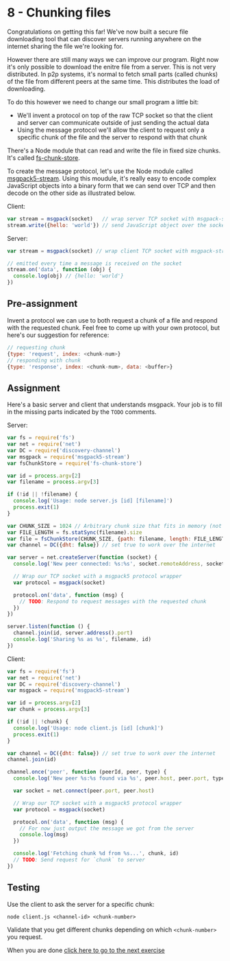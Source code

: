 # 8 - Chunking files

Congratulations on getting this far! We've now built a secure file downloading tool that can discover servers running anywhere on the internet sharing the file we're looking for.

However there are still many ways we can improve our program. Right now it's only possible to download the enitre file from a server. This is not very distributed. In p2p systems, it's normal to fetch small parts (called chunks) of the file from different peers at the same time. This distributes the load of downloading.

To do this however we need to change our small program a little bit:

- We'll invent a protocol on top of the raw TCP socket so that the client and server can communicate outside of just sending the actual data
- Using the message protocol we'll allow the client to request only a specific chunk of the file and the server to respond with that chunk

There's a Node module that can read and write the file in fixed size chunks. It's called [fs-chunk-store](https://github.com/feross/fs-chunk-store).

To create the message protocol, let's use the Node module called [msgpack5-stream](https://github.com/watson/msgpack5-stream). Using this moudule, it's really easy to encode complex JavaScript objects into a binary form that we can send over TCP and then decode on the other side as illustrated below.

Client:

```js
var stream = msgpack(socket)   // wrap server TCP socket with msgpack-stream
stream.write({hello: 'world'}) // send JavaScript object over the socket
```

Server:

```js
var stream = msgpack(socket) // wrap client TCP socket with msgpack-stream

// emitted every time a message is received on the socket
stream.on('data', function (obj) {
  console.log(obj) // {hello: 'world'}
})
```

## Pre-assignment

Invent a protocol we can use to both request a chunk of a file and respond with the requested chunk. Feel free to come up with your own protocol, but here's our suggestion for reference:

```js
// requesting chunk
{type: 'request', index: <chunk-num>}
// responding with chunk
{type: 'response', index: <chunk-num>, data: <buffer>}
```

## Assignment

Here's a basic server and client that understands msgpack. Your job is to fill in the missing parts indicated by the `TODO` comments.

Server:

```js
var fs = require('fs')
var net = require('net')
var DC = require('discovery-channel')
var msgpack = require('msgpack5-stream')
var fsChunkStore = require('fs-chunk-store')

var id = process.argv[2]
var filename = process.argv[3]

if (!id || !filename) {
  console.log('Usage: node server.js [id] [filename]')
  process.exit(1)
}

var CHUNK_SIZE = 1024 // Arbitrary chunk size that fits in memory (not too big, not too small)
var FILE_LENGTH = fs.statSync(filename).size
var file = fsChunkStore(CHUNK_SIZE, {path: filename, length: FILE_LENGTH})
var channel = DC({dht: false}) // set true to work over the internet

var server = net.createServer(function (socket) {
  console.log('New peer connected: %s:%s', socket.remoteAddress, socket.remotePort)

  // Wrap our TCP socket with a msgpack5 protocol wrapper
  var protocol = msgpack(socket)

  protocol.on('data', function (msg) {
    // TODO: Respond to request messages with the requested chunk
  })
})

server.listen(function () {
  channel.join(id, server.address().port)
  console.log('Sharing %s as %s', filename, id)
})
```

Client:

```js
var fs = require('fs')
var net = require('net')
var DC = require('discovery-channel')
var msgpack = require('msgpack5-stream')

var id = process.argv[2]
var chunk = process.argv[3]

if (!id || !chunk) {
  console.log('Usage: node client.js [id] [chunk]')
  process.exit(1)
}

var channel = DC({dht: false}) // set true to work over the internet
channel.join(id)

channel.once('peer', function (peerId, peer, type) {
  console.log('New peer %s:%s found via %s', peer.host, peer.port, type)

  var socket = net.connect(peer.port, peer.host)

  // Wrap our TCP socket with a msgpack5 protocol wrapper
  var protocol = msgpack(socket)

  protocol.on('data', function (msg) {
    // For now just output the message we got from the server
    console.log(msg)
  })

  console.log('Fetching chunk %d from %s...', chunk, id)
  // TODO: Send request for `chunk` to server
})
```

## Testing

Use the client to ask the server for a specific chunk:

```
node client.js <channel-id> <chunk-number>
```

Validate that you get different chunks depending on which `<chunk-number>` you request.

When you are done [click here to go to the next exercise](09.html)
